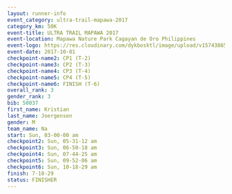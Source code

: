 ```yaml
---
layout: runner-info 
event_category: ultra-trail-mapawa-2017 
category_km: 50K 
event-title: ULTRA TRAIL MAPAWA 2017 
event-location: Mapawa Nature Park Cagayan de Oro Philippines 
event-logo: https://res.cloudinary.com/dykbosktl/image/upload/v1574386563/Logo/image-asset_plfjxn.jpg 
event-date: 2017-10-01 
checkpoint-name2: CP1 (T-2) 
checkpoint-name3: CP2 (T-3) 
checkpoint-name4: CP3 (T-4) 
checkpoint-name5: CP4 (T-5) 
checkpoint-name6: FINISH (T-6) 
overall_rank: 3
gender_rank: 3
bib: 50037
first_name: Kristian
last_name: Joergensen
gender: M
team_name: Na
start: Sun, 03-00-00 am
checkpoint2: Sun, 05-31-12 am
checkpoint3: Sun, 06-50-18 am
checkpoint4: Sun, 07-44-25 am
checkpoint5: Sun, 09-52-06 am
checkpoint6: Sun, 10-18-29 am
finish: 7-18-29
status: FINISHER
---
```

